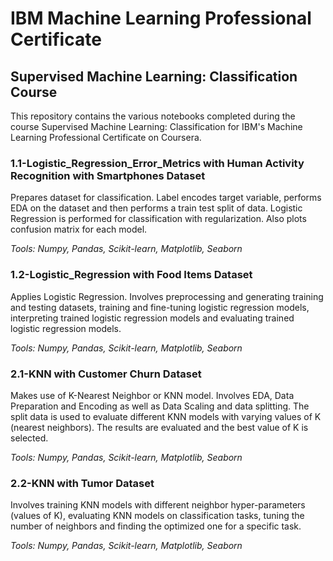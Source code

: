 # IBM Machine Learning Professional Certificate
## Supervised Machine Learning: Classification Course

This repository contains the various notebooks completed during the course Supervised Machine Learning: Classification for IBM's Machine Learning Professional Certificate on Coursera.

### 1.1-Logistic_Regression_Error_Metrics with Human Activity Recognition with Smartphones Dataset

Prepares dataset for classification. Label encodes target variable, performs EDA on the dataset and then performs a train test split of data. Logistic Regression is performed for classification with regularization. Also plots confusion matrix for each model.

*Tools: Numpy, Pandas, Scikit-learn, Matplotlib, Seaborn*

### 1.2-Logistic_Regression with Food Items Dataset

Applies Logistic Regression. Involves preprocessing and generating training and testing datasets, training and fine-tuning logistic regression models, interpreting trained logistic regression models and evaluating trained logistic regression models.

*Tools: Numpy, Pandas, Scikit-learn, Matplotlib, Seaborn*

### 2.1-KNN with Customer Churn Dataset

Makes use of K-Nearest Neighbor or KNN model. Involves EDA, Data Preparation and Encoding as well as Data Scaling and data splitting. The split data is used to evaluate different KNN models with varying values of K (nearest neighbors). The results are evaluated and the best value of K is selected.

*Tools: Numpy, Pandas, Scikit-learn, Matplotlib, Seaborn*

### 2.2-KNN with Tumor Dataset

Involves training KNN models with different neighbor hyper-parameters (values of K), evaluating KNN models on classification tasks, tuning the number of neighbors and finding the optimized one for a specific task.

*Tools: Numpy, Pandas, Scikit-learn, Matplotlib, Seaborn*

